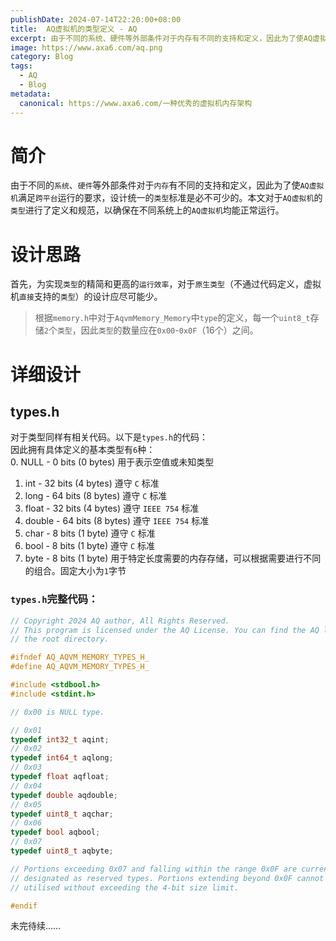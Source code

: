 ```yaml
---
publishDate: 2024-07-14T22:20:00+08:00
title:  AQ虚拟机的类型定义 - AQ
excerpt: 由于不同的系统、硬件等外部条件对于内存有不同的支持和定义，因此为了使AQ虚拟机满足跨平台运行的要求，设计统一的类型标准是必不可少的。本文对于AQ虚拟机的类型进行了定义和规范，以确保在不同系统上的AQ虚拟机均能正常运行。
image: https://www.axa6.com/aq.png
category: Blog
tags:
  - AQ
  - Blog
metadata:
  canonical: https://www.axa6.com/一种优秀的虚拟机内存架构
---
```


# 简介
由于不同的`系统`、`硬件`等外部条件对于`内存`有不同的支持和定义，因此为了使`AQ虚拟机`满足`跨平台`运行的要求，设计统一的`类型`标准是必不可少的。本文对于`AQ虚拟机`的`类型`进行了定义和规范，以确保在不同系统上的`AQ虚拟机`均能正常运行。</br>

# 设计思路
首先，为实现`类型`的精简和更高的`运行效率`，对于`原生类型`（不通过代码定义，虚拟机`直接`支持的`类型`）的设计应尽可能少。</br>

> 根据`memory.h`中对于`AqvmMemory_Memory`中`type`的定义，每一个`uint8_t`存储`2`个`类型`，因此`类型`的数量应在`0x00`-`0x0F`（16个）之间。

# 详细设计
## types.h
对于类型同样有相关代码。以下是`types.h`的代码：</br>
因此拥有具体定义的基本类型有`6`种：</br>
0. NULL - 0 bits (0 bytes) 用于表示空值或未知类型
1. int - 32 bits (4 bytes) 遵守 `C` 标准
2. long - 64 bits (8 bytes) 遵守 `C` 标准
3. float - 32 bits (4 bytes) 遵守 `IEEE 754` 标准
4. double - 64 bits (8 bytes) 遵守 `IEEE 754` 标准
5. char - 8 bits (1 byte) 遵守 `C` 标准
6. bool - 8 bits (1 byte) 遵守 `C` 标准
7. byte - 8 bits (1 byte) 用于特定长度需要的内存存储，可以根据需要进行不同的组合。固定大小为`1`字节

### `types.h`完整代码：
```C
// Copyright 2024 AQ author, All Rights Reserved.
// This program is licensed under the AQ License. You can find the AQ license in
// the root directory.

#ifndef AQ_AQVM_MEMORY_TYPES_H_
#define AQ_AQVM_MEMORY_TYPES_H_

#include <stdbool.h>
#include <stdint.h>

// 0x00 is NULL type.

// 0x01
typedef int32_t aqint;
// 0x02
typedef int64_t aqlong;
// 0x03
typedef float aqfloat;
// 0x04
typedef double aqdouble;
// 0x05
typedef uint8_t aqchar;
// 0x06
typedef bool aqbool;
// 0x07
typedef uint8_t aqbyte;

// Portions exceeding 0x07 and falling within the range 0x0F are currently
// designated as reserved types. Portions extending beyond 0x0F cannot be
// utilised without exceeding the 4-bit size limit.

#endif
```

未完待续……